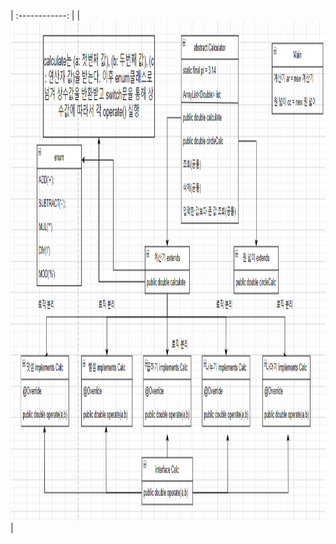 | :------------: |
|<img src="https://github.com/kty0602/CalcCodeTest/blob/main/%ED%81%B4%EB%9E%98%EC%8A%A4%20%EC%84%A4%EA%B3%84%EB%8F%84.png" width="800" height="800"/>|
